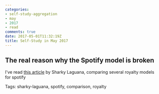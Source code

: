 ```yaml
---
categories:
- self-study-aggregation
- may
- 2017
- read
comments: true
date: 2017-05-01T11:32:19Z
title: Self-Study in May 2017 
---
```


## The real reason why the Spotify model is broken

I've read [this article][spotify-model-broken] by Sharky Laguana, comparing several royalty models for spotify

Tags: sharky-laguana, spotify, comparison, royalty

[spotify-model-broken]: http://kernelmag.dailydot.com/issue-sections/staff-editorials/12136/spotify-royalty-payment-model/

